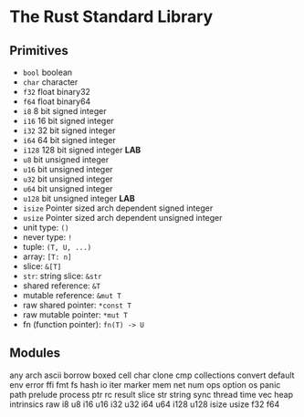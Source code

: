 # The Rust Standard Library  

## Primitives
- `bool` boolean
- `char` character
- `f32` float binary32
- `f64` float binary64
- `i8` 8 bit signed integer
- `i16` 16 bit signed integer
- `i32` 32 bit signed integer
- `i64` 64 bit signed integer
- `i128` 128 bit signed integer __LAB__
- `u8` bit unsigned integer
- `u16` bit unsigned integer
- `u32` bit unsigned integer
- `u64` bit unsigned integer
- `u128` bit unsigned integer __LAB__
- `isize` Pointer sized arch dependent signed integer
- `usize` Pointer sized arch dependent unsigned integer
- unit type: `()`
- never type: `!`
- tuple: `(T, U, ...)`
- array: `[T: n]`
- slice: `&[T]`
- `str`: string slice: `&str`
- shared reference: `&T`
- mutable reference: `&mut T`
- raw shared pointer: `*const T`
- raw mutable pointer: `*mut T`
- fn (function pointer): `fn(T) -> U`


## Modules
any
arch
ascii
borrow
boxed
cell
char
clone
cmp
collections
convert
default
env
error
ffi
fmt
fs
hash
io
iter
marker
mem
net
num
ops
option
os
panic
path
prelude
process
ptr
rc
result
slice
str
string
sync
thread
time
vec
heap
intrinsics
raw
i8
u8
i16
u16
i32
u32
i64
u64
i128
u128
isize
usize
f32
f64

